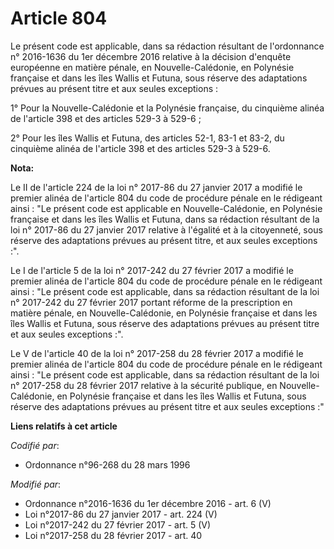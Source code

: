 # Article 804

Le présent code est applicable, dans sa rédaction résultant de l'ordonnance n° 2016-1636 du 1er décembre 2016 relative à la
décision d'enquête européenne en matière pénale, en Nouvelle-Calédonie, en Polynésie française et dans les îles Wallis et
Futuna, sous réserve des adaptations prévues au présent titre et aux seules exceptions :

1° Pour la Nouvelle-Calédonie et la Polynésie française, du cinquième alinéa de l'article 398 et des articles 529-3 à 529-6 ;

2° Pour les îles Wallis et Futuna, des articles 52-1, 83-1 et 83-2, du cinquième alinéa de l'article 398 et des articles
529-3 à 529-6.

**Nota:**

Le II de l'article 224 de la loi n° 2017-86 du 27 janvier 2017 a modifié le premier alinéa de l'article 804 du code de
procédure pénale en le rédigeant ainsi : "Le présent code est applicable en Nouvelle-Calédonie, en Polynésie française et
dans les îles Wallis et Futuna, dans sa rédaction résultant de la loi n° 2017-86 du 27 janvier 2017 relative à l'égalité et à
la citoyenneté, sous réserve des adaptations prévues au présent titre, et aux seules exceptions :".

Le I de l'article 5 de la loi n° 2017-242 du 27 février 2017 a modifié le premier alinéa de l'article 804 du code de
procédure pénale en le rédigeant ainsi : "Le présent code est applicable, dans sa rédaction résultant de la loi n° 2017-242
du 27 février 2017 portant réforme de la prescription en matière pénale, en Nouvelle-Calédonie, en Polynésie française et
dans les îles Wallis et Futuna, sous réserve des adaptations prévues au présent titre et aux seules exceptions :". 

Le V de l'article 40 de la loi n° 2017-258 du 28 février 2017 a modifié le premier alinéa de l'article 804 du code de
procédure pénale en le rédigeant ainsi : "Le présent code est applicable, dans sa rédaction résultant de la loi n° 2017-258
du 28 février 2017 relative à la sécurité publique, en Nouvelle-Calédonie, en Polynésie française et dans les îles Wallis et
Futuna, sous réserve des adaptations prévues au présent titre et aux seules exceptions :"

**Liens relatifs à cet article**

_Codifié par_:

  - Ordonnance n°96-268 du 28 mars 1996

_Modifié par_:

  - Ordonnance n°2016-1636 du 1er décembre 2016 - art. 6 (V)
  - Loi n°2017-86 du 27 janvier 2017 - art. 224 (V)
  - Loi n°2017-242 du 27 février 2017 - art. 5 (V)
  - Loi n°2017-258 du 28 février 2017 - art. 40
